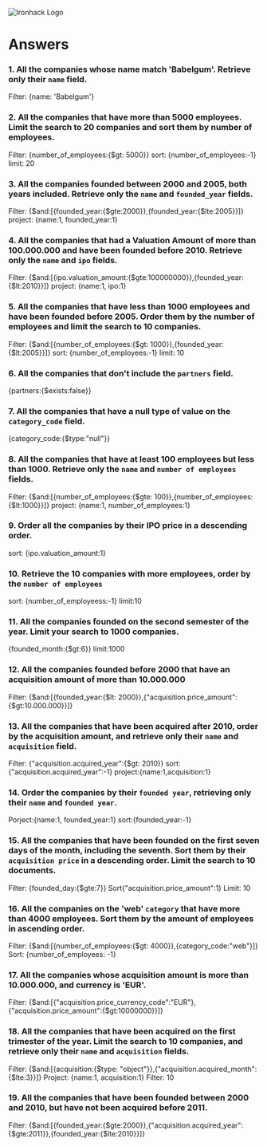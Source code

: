 ![Ironhack Logo](https://i.imgur.com/1QgrNNw.png)

# Answers

### 1. All the companies whose name match 'Babelgum'. Retrieve only their `name` field.

<!-- Your Code Goes Here --> Filter: {name: 'Babelgum'}

### 2. All the companies that have more than 5000 employees. Limit the search to 20 companies and sort them by **number of employees**.

<!-- Your Code Goes Here -->

Filter: {number_of_employees:{\$gt: 5000}}
sort: {number_of_employees:-1}
limit: 20

### 3. All the companies founded between 2000 and 2005, both years included. Retrieve only the `name` and `founded_year` fields.

<!-- Your Code Goes Here -->

Filter: {$and:[{founded_year:{$gte:2000}},{founded_year:{\$lte:2005}}]}
project: {name:1, founded_year:1}

### 4. All the companies that had a Valuation Amount of more than 100.000.000 and have been founded before 2010. Retrieve only the `name` and `ipo` fields.

<!-- Your Code Goes Here -->

Filter: {$and:[{ipo.valuation_amount:{$gte:100000000}},{founded_year:{\$lt:2010}}]}
project: {name:1, ipo:1}

### 5. All the companies that have less than 1000 employees and have been founded before 2005. Order them by the number of employees and limit the search to 10 companies.

<!-- Your Code Goes Here -->

Filter: {$and:[{number_of_employees:{\$gt: 1000}},{founded_year:{$lt:2005}}]}
sort: {number_of_employees:-1}
limit: 10

### 6. All the companies that don't include the `partners` field.

<!-- Your Code Goes Here -->

{partners:{\$exists:false}}

### 7. All the companies that have a null type of value on the `category_code` field.

<!-- Your Code Goes Here -->

{category_code:{\$type:"null"}}

### 8. All the companies that have at least 100 employees but less than 1000. Retrieve only the `name` and `number of employees` fields.

<!-- Your Code Goes Here -->

Filter: {$and:[{number_of_employees:{\$gte: 100}},{number_of_employees:{$lt:1000}}]}
project: {name:1, number_of_employees:1}

### 9. Order all the companies by their IPO price in a descending order.

<!-- Your Code Goes Here -->

sort: {ipo.valuation_amount:1}

### 10. Retrieve the 10 companies with more employees, order by the `number of employees`

<!-- Your Code Goes Here -->

sort: {number_of_employeess:-1}
limit:10

### 11. All the companies founded on the second semester of the year. Limit your search to 1000 companies.

<!-- Your Code Goes Here -->

{founded_month:{\$gt:6}}
limit:1000

<!-- ### 12. All the companies that have been 'deadpooled' after the third year. -->

<!-- Your Code Goes Here -->

### 12. All the companies founded before 2000 that have an acquisition amount of more than 10.000.000

<!-- Your Code Goes Here -->

Filter: {$and:[{founded_year:{\$lt: 2000}},{"acquisition.price_amount":{$gt:10.000.000}}]}

### 13. All the companies that have been acquired after 2010, order by the acquisition amount, and retrieve only their `name` and `acquisition` field.

<!-- Your Code Goes Here -->

Filter: {"acquisition.acquired_year":{\$gt: 2010}}
sort:{"acquisition.acquired_year":-1}
project:{name:1,acquisition:1}

### 14. Order the companies by their `founded year`, retrieving only their `name` and `founded year`.

<!-- Your Code Goes Here -->

Porject:{name:1, founded_year:1}
sort:{founded_year:-1}

### 15. All the companies that have been founded on the first seven days of the month, including the seventh. Sort them by their `acquisition price` in a descending order. Limit the search to 10 documents.

<!-- Your Code Goes Here -->

Filter: {founded_day:{\$gte:7}}
Sort{"acquisition.price_amount":1}
Limit: 10

### 16. All the companies on the 'web' `category` that have more than 4000 employees. Sort them by the amount of employees in ascending order.

<!-- Your Code Goes Here -->

Filter: {$and:[{number_of_employees:{\$gt: 4000}},{category_code:"web"}]}
Sort: {number_of_employees: -1}

### 17. All the companies whose acquisition amount is more than 10.000.000, and currency is 'EUR'.

<!-- Your Code Goes Here -->

Filter: {$and:[{"acquisition.price_currency_code":"EUR"},{"acquisition.price_amount":{$gt:10000000}}]}

### 18. All the companies that have been acquired on the first trimester of the year. Limit the search to 10 companies, and retrieve only their `name` and `acquisition` fields.

<!-- Your Code Goes Here -->

Filter: {$and:[{acquisition:{$type: "object"}},{"acquisition.acquired_month":{\$lte:3}}]}
Project: {name:1, acquisition:1}
Filter: 10

### 19. All the companies that have been founded between 2000 and 2010, but have not been acquired before 2011.

<!-- Your Code Goes Here -->

Filter: {$and:[{founded_year:{\$gte:2000}},{"acquisition.acquired_year":{\$gte:2011}},{founded_year:{\$lte:2010}}]}
